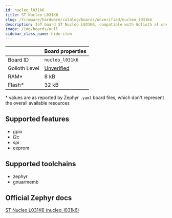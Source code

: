 ```yaml
---
id: nucleo_l031k6
title: ST Nucleo L031K6
slug: /firmware/hardware/catalog/boards/unverified/nucleo_l031k6
description: IoT board ST Nucleo L031K6, compatible with Golioth at unverified level.
image: /img/boards/null
sidebar_class_name: hide-item
---
```


[//]: # (This is an auto-generated file, do not edit! Changes to it will be lost upon re-generation)



|                | Board properties     |
| -------------  | -------------------- |
| Board ID       | `nucleo_l031k6` |
| Golioth Level  | [Unverified](/firmware/hardware#unverified-boards) |
| RAM*           | 8 kB |
| Flash*         | 32 kB |

\* values are as reported by Zephyr `.yaml` board files, which don't represent the overall available resources



## Supported features

* gpio
* i2c
* spi
* eeprom

## Supported toolchains

* zephyr
* gnuarmemb

## Official Zephyr docs

[ST Nucleo L031K6 (nucleo_l031k6)](https://docs.zephyrproject.org/latest/boards/st/nucleo_l031k6/doc/index.html)
